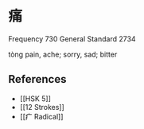 # 痛
Frequency 730
General Standard 2734

tòng
pain, ache; sorry, sad; bitter

## References
- [[HSK 5]]
- [[12 Strokes]]
- [[疒 Radical]]